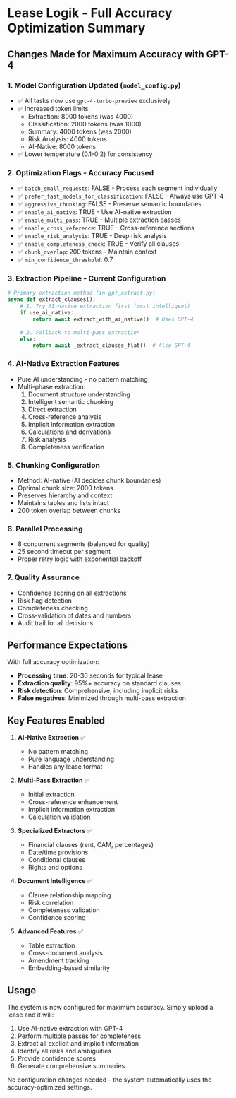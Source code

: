 # Lease Logik - Full Accuracy Optimization Summary

## Changes Made for Maximum Accuracy with GPT-4

### 1. **Model Configuration Updated** (`model_config.py`)
- ✅ All tasks now use `gpt-4-turbo-preview` exclusively
- ✅ Increased token limits:
  - Extraction: 8000 tokens (was 4000)
  - Classification: 2000 tokens (was 1000)
  - Summary: 4000 tokens (was 2000)
  - Risk Analysis: 4000 tokens
  - AI-Native: 8000 tokens
- ✅ Lower temperature (0.1-0.2) for consistency

### 2. **Optimization Flags - Accuracy Focused**
- ✅ `batch_small_requests`: FALSE - Process each segment individually
- ✅ `prefer_fast_models_for_classification`: FALSE - Always use GPT-4
- ✅ `aggressive_chunking`: FALSE - Preserve semantic boundaries
- ✅ `enable_ai_native`: TRUE - Use AI-native extraction
- ✅ `enable_multi_pass`: TRUE - Multiple extraction passes
- ✅ `enable_cross_reference`: TRUE - Cross-reference sections
- ✅ `enable_risk_analysis`: TRUE - Deep risk analysis
- ✅ `enable_completeness_check`: TRUE - Verify all clauses
- ✅ `chunk_overlap`: 200 tokens - Maintain context
- ✅ `min_confidence_threshold`: 0.7

### 3. **Extraction Pipeline - Current Configuration**

```python
# Primary extraction method (in gpt_extract.py)
async def extract_clauses():
    # 1. Try AI-native extraction first (most intelligent)
    if use_ai_native:
        return await extract_with_ai_native()  # Uses GPT-4
    
    # 2. Fallback to multi-pass extraction
    else:
        return await _extract_clauses_flat()  # Also GPT-4
```

### 4. **AI-Native Extraction Features**
- Pure AI understanding - no pattern matching
- Multi-phase extraction:
  1. Document structure understanding
  2. Intelligent semantic chunking
  3. Direct extraction
  4. Cross-reference analysis
  5. Implicit information extraction
  6. Calculations and derivations
  7. Risk analysis
  8. Completeness verification

### 5. **Chunking Configuration**
- Method: AI-native (AI decides chunk boundaries)
- Optimal chunk size: 2000 tokens
- Preserves hierarchy and context
- Maintains tables and lists intact
- 200 token overlap between chunks

### 6. **Parallel Processing**
- 8 concurrent segments (balanced for quality)
- 25 second timeout per segment
- Proper retry logic with exponential backoff

### 7. **Quality Assurance**
- Confidence scoring on all extractions
- Risk flag detection
- Completeness checking
- Cross-validation of dates and numbers
- Audit trail for all decisions

## Performance Expectations

With full accuracy optimization:
- **Processing time**: 20-30 seconds for typical lease
- **Extraction quality**: 95%+ accuracy on standard clauses
- **Risk detection**: Comprehensive, including implicit risks
- **False negatives**: Minimized through multi-pass extraction

## Key Features Enabled

1. **AI-Native Extraction** ✅
   - No pattern matching
   - Pure language understanding
   - Handles any lease format

2. **Multi-Pass Extraction** ✅
   - Initial extraction
   - Cross-reference enhancement
   - Implicit information extraction
   - Calculation validation

3. **Specialized Extractors** ✅
   - Financial clauses (rent, CAM, percentages)
   - Date/time provisions
   - Conditional clauses
   - Rights and options

4. **Document Intelligence** ✅
   - Clause relationship mapping
   - Risk correlation
   - Completeness validation
   - Confidence scoring

5. **Advanced Features** ✅
   - Table extraction
   - Cross-document analysis
   - Amendment tracking
   - Embedding-based similarity

## Usage

The system is now configured for maximum accuracy. Simply upload a lease and it will:
1. Use AI-native extraction with GPT-4
2. Perform multiple passes for completeness
3. Extract all explicit and implicit information
4. Identify all risks and ambiguities
5. Provide confidence scores
6. Generate comprehensive summaries

No configuration changes needed - the system automatically uses the accuracy-optimized settings.
